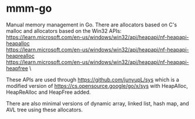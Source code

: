 # mmm-go
Manual memory management in Go. There are allocators based on C's malloc and allocators based on the Win32 APIs:\
https://learn.microsoft.com/en-us/windows/win32/api/heapapi/nf-heapapi-heapalloc \
https://learn.microsoft.com/en-us/windows/win32/api/heapapi/nf-heapapi-heaprealloc \
https://learn.microsoft.com/en-us/windows/win32/api/heapapi/nf-heapapi-heapfree \

These APIs are used through https://github.com/junyupL/sys which is a modified version of https://cs.opensource.google/go/x/sys with HeapAlloc, HeapReAlloc and HeapFree added.

There are also minimal versions of dynamic array, linked list, hash map, and AVL tree using these allocators.
